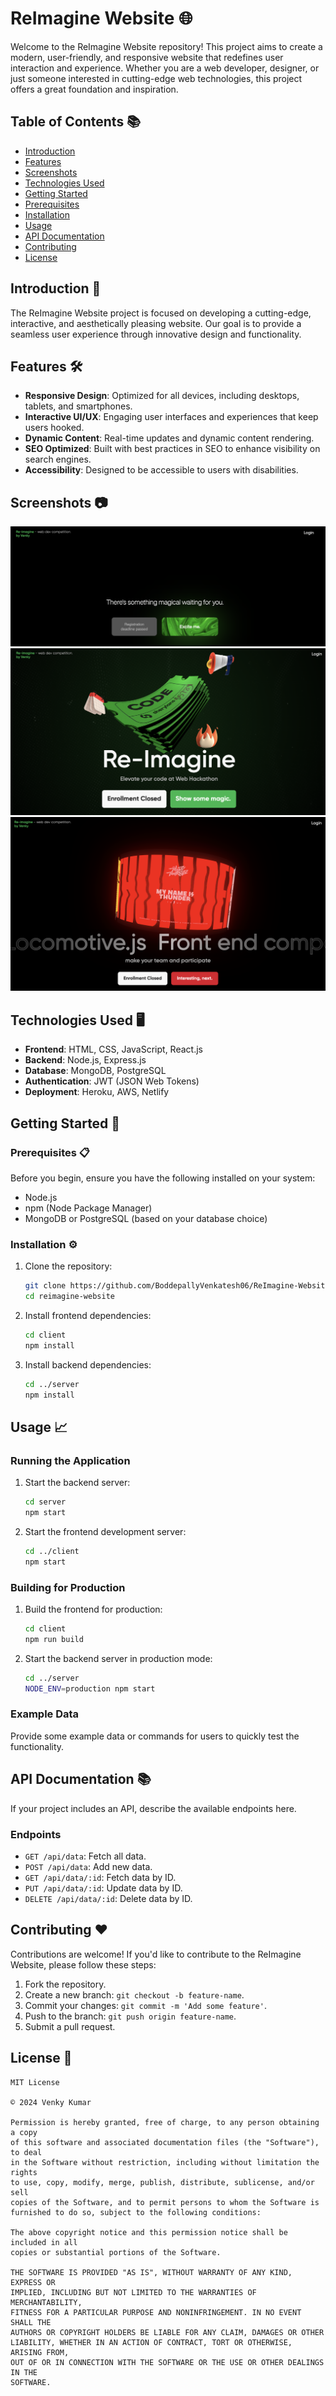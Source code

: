 # ReImagine Website 🌐

Welcome to the ReImagine Website repository! This project aims to create a modern, user-friendly, and responsive website that redefines user interaction and experience. Whether you are a web developer, designer, or just someone interested in cutting-edge web technologies, this project offers a great foundation and inspiration.

## Table of Contents 📚

- [Introduction](#introduction-🚀)
- [Features](#features-🛠️)
- [Screenshots](#screenshots-📷)
- [Technologies Used](#technologies-used-🖥️)
- [Getting Started](#getting-started-🎯)
- [Prerequisites](#prerequisites-📋)
- [Installation](#installation-⚙️)
- [Usage](#usage-📈)
- [API Documentation](#api-documentation-📚)
- [Contributing](#contributing-❤️)
- [License](#license-📝)

## Introduction 🚀

The ReImagine Website project is focused on developing a cutting-edge, interactive, and aesthetically pleasing website. Our goal is to provide a seamless user experience through innovative design and functionality.

## Features 🛠️

- **Responsive Design**: Optimized for all devices, including desktops, tablets, and smartphones.
- **Interactive UI/UX**: Engaging user interfaces and experiences that keep users hooked.
- **Dynamic Content**: Real-time updates and dynamic content rendering.
- **SEO Optimized**: Built with best practices in SEO to enhance visibility on search engines.
- **Accessibility**: Designed to be accessible to users with disabilities.

## Screenshots 📷

![Homepage](https://github.com/BoddepallyVenkatesh06/ReImagine-Website/blob/main/Screenshot_1.png)
![Feature Page](https://github.com/BoddepallyVenkatesh06/ReImagine-Website/blob/main/Screenshot_2.png)
![Responsive Design](https://github.com/BoddepallyVenkatesh06/ReImagine-Website/blob/main/Screenshot_3.png)

## Technologies Used 🖥️

- **Frontend**: HTML, CSS, JavaScript, React.js
- **Backend**: Node.js, Express.js
- **Database**: MongoDB, PostgreSQL
- **Authentication**: JWT (JSON Web Tokens)
- **Deployment**: Heroku, AWS, Netlify

## Getting Started 🎯

### Prerequisites 📋

Before you begin, ensure you have the following installed on your system:
- Node.js
- npm (Node Package Manager)
- MongoDB or PostgreSQL (based on your database choice)

### Installation ⚙️

1. Clone the repository:

    ```bash
    git clone https://github.com/BoddepallyVenkatesh06/ReImagine-Website.git
    cd reimagine-website
    ```

2. Install frontend dependencies:

    ```bash
    cd client
    npm install
    ```

3. Install backend dependencies:

    ```bash
    cd ../server
    npm install
    ```

## Usage 📈

### Running the Application

1. Start the backend server:

    ```bash
    cd server
    npm start
    ```

2. Start the frontend development server:

    ```bash
    cd ../client
    npm start
    ```

### Building for Production

1. Build the frontend for production:

    ```bash
    cd client
    npm run build
    ```

2. Start the backend server in production mode:

    ```bash
    cd ../server
    NODE_ENV=production npm start
    ```

### Example Data

Provide some example data or commands for users to quickly test the functionality.

## API Documentation 📚

If your project includes an API, describe the available endpoints here.

### Endpoints

- `GET /api/data`: Fetch all data.
- `POST /api/data`: Add new data.
- `GET /api/data/:id`: Fetch data by ID.
- `PUT /api/data/:id`: Update data by ID.
- `DELETE /api/data/:id`: Delete data by ID.

## Contributing ❤️

Contributions are welcome! If you'd like to contribute to the ReImagine Website, please follow these steps:

1. Fork the repository.
2. Create a new branch: `git checkout -b feature-name`.
3. Commit your changes: `git commit -m 'Add some feature'`.
4. Push to the branch: `git push origin feature-name`.
5. Submit a pull request.


## License 📝

```
MIT License

© 2024 Venky Kumar

Permission is hereby granted, free of charge, to any person obtaining a copy
of this software and associated documentation files (the "Software"), to deal
in the Software without restriction, including without limitation the rights
to use, copy, modify, merge, publish, distribute, sublicense, and/or sell
copies of the Software, and to permit persons to whom the Software is
furnished to do so, subject to the following conditions:

The above copyright notice and this permission notice shall be included in all
copies or substantial portions of the Software.

THE SOFTWARE IS PROVIDED "AS IS", WITHOUT WARRANTY OF ANY KIND, EXPRESS OR
IMPLIED, INCLUDING BUT NOT LIMITED TO THE WARRANTIES OF MERCHANTABILITY,
FITNESS FOR A PARTICULAR PURPOSE AND NONINFRINGEMENT. IN NO EVENT SHALL THE
AUTHORS OR COPYRIGHT HOLDERS BE LIABLE FOR ANY CLAIM, DAMAGES OR OTHER
LIABILITY, WHETHER IN AN ACTION OF CONTRACT, TORT OR OTHERWISE, ARISING FROM,
OUT OF OR IN CONNECTION WITH THE SOFTWARE OR THE USE OR OTHER DEALINGS IN THE
SOFTWARE.
